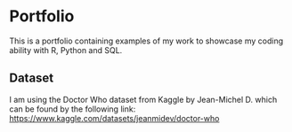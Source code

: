 # Portfolio
This is a portfolio containing examples of my work to showcase my coding ability with R, Python and SQL.

## Dataset
I am using the Doctor Who dataset from Kaggle by Jean-Michel D. which can be found by the following link:
https://www.kaggle.com/datasets/jeanmidev/doctor-who

